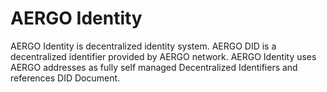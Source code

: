 # AERGO Identity
AERGO Identity is decentralized identity system.
AERGO DID is a decentralized identifier provided by AERGO network.
AERGO Identity uses AERGO addresses as fully self managed Decentralized Identifiers and references DID Document. 
